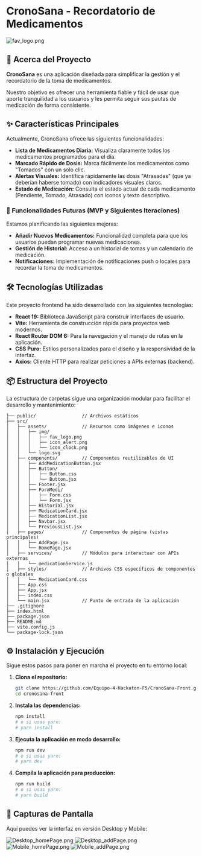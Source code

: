 # CronoSana - Recordatorio de Medicamentos

![fav_logo.png](src/assets/img/fav_logo.png) 
## 🚀 Acerca del Proyecto

**CronoSana** es una aplicación diseñada para simplificar la gestión y el recordatorio de la toma de medicamentos.

Nuestro objetivo es ofrecer una herramienta fiable y fácil de usar que aporte tranquilidad a los usuarios y les permita seguir sus pautas de medicación de forma consistente.

## ✨ Características Principales

Actualmente, CronoSana ofrece las siguientes funcionalidades:

* **Lista de Medicamentos Diaria:** Visualiza claramente todos los medicamentos programados para el día.
* **Marcado Rápido de Dosis:** Marca fácilmente los medicamentos como "Tomados" con un solo clic.
* **Alertas Visuales:** Identifica rápidamente las dosis "Atrasadas" (que ya deberían haberse tomado) con indicadores visuales claros.
* **Estado de Medicación:** Consulta el estado actual de cada medicamento (Pendiente, Tomado, Atrasado) con iconos y texto descriptivo.

### 🎯 Funcionalidades Futuras (MVP y Siguientes Iteraciones)

Estamos planificando las siguientes mejoras:

* **Añadir Nuevos Medicamentos:** Funcionalidad completa para que los usuarios puedan programar nuevas medicaciones.
* **Gestión de Historial:** Acceso a un historial de tomas y un calendario de medicación.
* **Notificaciones:** Implementación de notificaciones push o locales para recordar la toma de medicamentos.

## 🛠️ Tecnologías Utilizadas

Este proyecto frontend ha sido desarrollado con las siguientes tecnologías:

* **React 19:** Biblioteca JavaScript para construir interfaces de usuario.
* **Vite:** Herramienta de construcción rápida para proyectos web modernos.
* **React Router DOM 6:** Para la navegación y el manejo de rutas en la aplicación.
* **CSS Puro:** Estilos personalizados para el diseño y la responsividad de la interfaz.
* **Axios:** Cliente HTTP para realizar peticiones a APIs externas (backend).

## 📦 Estructura del Proyecto

La estructura de carpetas sigue una organización modular para facilitar el desarrollo y mantenimiento:
```
├── public/                 // Archivos estáticos
├── src/
│   ├── assets/             // Recursos como imágenes e iconos
│   │   ├── img/
│   │   │   ├── fav_logo.png
│   │   │   ├── icon_alert.png
│   │   │   └── icon_clock.png
│   │   └── logo.svg
│   ├── components/         // Componentes reutilizables de UI
│   │   ├── AddMedicationButton.jsx
│   │   ├── Button/
│   │   │   ├── Button.css
│   │   │   └── Button.jsx
│   │   ├── Footer.jsx
│   │   ├── FormMedi/
│   │   │   ├── Form.css
│   │   │   └── Form.jsx
│   │   ├── Historial.jsx
│   │   ├── MedicationCard.jsx
│   │   ├── MedicationList.jsx
│   │   ├── Navbar.jsx
│   │   └── PreviousList.jsx
│   ├── pages/              // Componentes de página (vistas principales)
│   │   ├── AddPage.jsx
│   │   └── HomePage.jsx
│   ├── services/           // Módulos para interactuar con APIs externas
│   │   └── medicationService.js
│   ├── styles/             // Archivos CSS específicos de componentes o globales
│   │   └── MedicationCard.css
│   ├── App.css
│   ├── App.jsx
│   ├── index.css
│   └── main.jsx            // Punto de entrada de la aplicación
├── .gitignore
├── index.html
├── package.json
├── README.md
├── vite.config.js
└── package-lock.json
```

## ⚙️ Instalación y Ejecución

Sigue estos pasos para poner en marcha el proyecto en tu entorno local:

1.  **Clona el repositorio:**
    ```bash
    git clone https://github.com/Equipo-4-Hackaton-F5/CronoSana-Front.git
    cd cronosana-front
    ```

2.  **Instala las dependencias:**
    ```bash
    npm install
    # o si usas yarn:
    # yarn install
    ```

3.  **Ejecuta la aplicación en modo desarrollo:**
    ```bash
    npm run dev
    # o si usas yarn:
    # yarn dev
    ```

4.  **Compila la aplicación para producción:**
    ```bash
    npm run build
    # o si usas yarn:
    # yarn build
    ```

## 📸 Capturas de Pantalla

Aquí puedes ver la interfaz en versión Desktop y Mobile:

![Desktop_homePage.png](src/assets/img/readme_images/Desktop_homePage.png)
![Desktop_addPage.png](src/assets/img/readme_images/Desktop_addPage.png)
![Mobile_homePage.png](src/assets/img/readme_images/Mobile_homePage.png)
![Mobile_addPage.png](src/assets/img/readme_images/Mobile_addPage.png)

